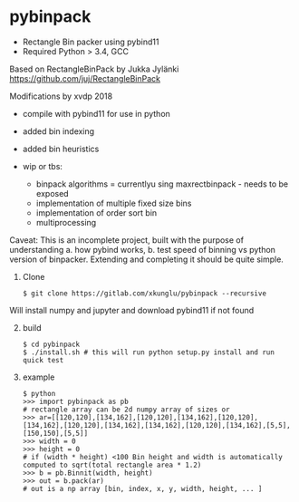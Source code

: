 pybinpack
=========

* Rectangle Bin packer using pybind11
* Required Python > 3.4, GCC

Based on RectangleBinPack by Jukka Jylänki
https://github.com/juj/RectangleBinPack 

Modifications by xvdp 2018
* compile with pybind11 for use in python
* added bin indexing 
* added bin heuristics

* wip or tbs: 
    * binpack algorithms = currentlyu sing maxrectbinpack - needs to be exposed
    * implementation of multiple fixed size bins
    * implementation of order sort bin
    * multiprocessing

Caveat:
    This is an incomplete project, built with the purpose of understanding a. how pybind works, b. test speed of binning vs python version of binpacker.
    Extending and completing it should be quite simple. 


1. Clone
    ```
    $ git clone https://gitlab.com/xkunglu/pybinpack --recursive
    ```
Will install numpy and jupyter and download pybind11 if not found

2. build
    ```
    $ cd pybinpack
    $ ./install.sh # this will run python setup.py install and run quick test
    ```
 3. example
    ```
    $ python
    >>> import pybinpack as pb
    # rectangle array can be 2d numpy array of sizes or 
    >>> ar=[[120,120],[134,162],[120,120],[134,162],[120,120],[134,162],[120,120],[134,162],[134,162],[120,120],[134,162],[5,5],[150,150],[5,5]]
    >>> width = 0
    >>> height = 0
    # if (width * height) <100 Bin height and width is automatically computed to sqrt(total rectangle area * 1.2)
    >>> b = pb.Binnit(width, height)
    >>> out = b.pack(ar)
    # out is a np array [bin, index, x, y, width, height, ... ]
    ```


